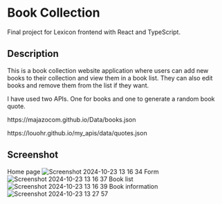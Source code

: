 # Book Collection

Final project for Lexicon frontend with React and TypeScript.

## Description

This is a book collection website application where users can add new books to their collection and view them in a book list. They can also edit books and remove them from the list if they want.

I have used two APIs. One for books and one to generate a random book quote.

<p>https://majazocom.github.io/Data/books.json</p>
<p>https://louohr.github.io/my_apis/data/quotes.json</p>

## Screenshot
Home page
![Screenshot 2024-10-23 13 16 34](https://github.com/user-attachments/assets/f3eeed82-aa65-4f18-8274-5af4c2bc8165)
Form
![Screenshot 2024-10-23 13 16 37](https://github.com/user-attachments/assets/0e442803-4847-4aab-bc96-fefe66a561ae)
Book list
![Screenshot 2024-10-23 13 16 39](https://github.com/user-attachments/assets/1acb967e-5664-4e5c-a8bb-d9b5bb3ba3f1)
Book information
![Screenshot 2024-10-23 13 27 57](https://github.com/user-attachments/assets/2a5156f3-f8ae-4211-9687-8d397f3c1eed)



